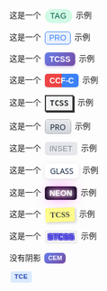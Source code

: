 这是一个 <span style="display: inline-block; vertical-align: middle; line-height: 1.6; padding: 0.1em 0.7em; margin: 0 0.2em; font-family: sans-serif; font-weight: 500; text-transform: uppercase; letter-spacing: 0.5px; color: #065f46; border-radius: 999px; background-color: #d1fae5;">TAG</span> 示例

这是一个 <span style="display: inline-block; vertical-align: middle; line-height: 1.5; padding: 0em 0.5em; margin: 0 0.2em; font-family: sans-serif; font-weight: 500; color: #3b82f6; border-radius: 5px; border: 1.5px solid #3b82f6; background-color: rgba(59, 130, 246, 0.1);">PRO</span> 示例

这是一个 <span style="display: inline-block; vertical-align: middle; line-height: 1.5; padding: 0.1em 0.6em; margin: 0 0.2em; font-family: sans-serif; font-weight: 600; color: white; border-radius: 6px; background-image: linear-gradient(135deg, #667eea 0%, #764ba2 100%); box-shadow: 0 2px 5px rgba(118, 75, 162, 0.3);">TCSS</span> 示例

这是一个 <span style="display: inline-block; vertical-align: middle; line-height: 1.5; padding: 0.1em 0.6em; margin: 0 0.2em; font-family: sans-serif; font-weight: 600; color: white; border-radius: 5px; background: linear-gradient(to right, #ef4444 50%, #3b82f6 50%); box-shadow: 0 1px 3px rgba(0,0,0,0.1);">CCF-C</span> 示例

这是一个 <span style="display: inline-block; vertical-align: middle; line-height: 1.5; padding: 0.15em 0.5em; margin: 0 0.2em; font-family: 'Pixelify Sans', monospace; font-weight: bold; color: #333; border: 2px solid #333; box-shadow: 2px 2px 0px #333; background-color: #f3f4f6;">TCSS</span> 示例

这是一个 <span style="display: inline-block; vertical-align: middle; line-height: 1.5; padding: 0.1em 0.6em; margin: 0 0.2em; font-family: system-ui, sans-serif; font-weight: 500; color: #1f2937; border-radius: 5px; border: 1px solid rgba(0,0,0,0.2); background: linear-gradient(180deg, #e5e7eb, #d1d5db); box-shadow: inset 0 1px 0 white;">PRO</span> 示例

这是一个 <span style="display: inline-block; vertical-align: middle; line-height: 1.5; padding: 0.1em 0.6em; margin: 0 0.2em; font-family: sans-serif; font-weight: 600; border-radius: 5px; background-color: #e5e7eb; color: #9ca3af; text-shadow: 1px 1px 1px white;">INSET</span> 示例

这是一个 <span style="display: inline-block; vertical-align: middle; line-height: 1.5; padding: 0.15em 0.6em; margin: 0 0.2em; font-family: system-ui, sans-serif; font-weight: 500; color: #1a2c47; border-radius: 7px; background-color: rgba(255, 255, 255, 0.6); border: 1px solid rgba(255, 255, 255, 0.7); box-shadow: 0 2px 8px rgba(0, 0, 0, 0.1); backdrop-filter: blur(5px);">GLASS</span> 示例

这是一个 <span style="display: inline-block; vertical-align: middle; line-height: 1.5; padding: 0.1em 0.6em; margin: 0 0.2em; font-family: 'Exo 2', sans-serif; font-weight: bold; text-transform: uppercase; color: #fff; background-color: #1a1a29; border-radius: 5px; text-shadow: 0 0 5px #fff, 0 0 10px #fff, 0 0 20px #ff00de, 0 0 30px #ff00de;">NEON</span> 示例

这是一个 <span style="display: inline-block; vertical-align: middle; line-height: 1.4; padding: 0.2em 0.6em; margin: 0 0.3em; font-family: 'Kalam', cursive; font-weight: bold; color: #4a4a4a; background-color: #fffb8b; box-shadow: 2px 2px 5px rgba(0,0,0,0.2); transform: rotate(-2deg);">TCSS</span> 示例

这是一个 <span style="display: inline-block; vertical-align: middle; line-height: 1.5; padding: 0.1em 0.4em; margin: 0 0.2em; font-family: sans-serif; font-weight: 900; color: rgba(0,0,0,0.1); background-color: #f0f0f0; border-radius: 4px; text-shadow: 1.5px 1.5px 0 #4f46e5, -1.5px -1.5px 0 #4f46e5, 1.5px -1.5px 0 #4f46e5, -1.5px 1.5px 0 #4f46e5;">STCSS</span> 示例






没有阴影
<span style="display: inline-block; vertical-align: middle; font-size: 0.8em; line-height: 1.5; padding: 0.1em 0.6em; margin: 0 0.2em; font-family: sans-serif; font-weight: 600; color: white; border-radius: 6px; background-image: linear-gradient(135deg, #667eea 0%, #764ba2 100%);">CEM</span> 




<span style="display: inline-block; vertical-align: middle; font-size: 0.8em; line-height: 1.4; padding: 0.2em 0.6em; margin: 0 0.2em; font-family: sans-serif; font-weight: 600; text-transform: uppercase; letter-spacing: 0.5px; color: #1e40af; background-color: #dbeafe; border-radius: 4px;">TCE</span>